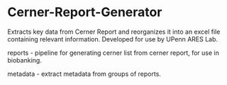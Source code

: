 # Cerner-Report-Generator
Extracts key data from Cerner Report and reorganizes it into an excel file containing relevant information. 
Developed for use by UPenn ARES Lab.

reports - pipeline for generating cerner list from cerner report, for use in biobanking.

metadata - extract metadata from groups of reports.

